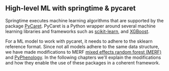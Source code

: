 ## High-level ML with springtime & pycaret

Springtime executes machine learning algorithms that are supported by the
package [PyCaret](https://pycaret.readthedocs.io/). PyCaret is a Python wrapper
around several machine learning libraries and frameworks such as
[scikit-learn](https://scikit-learn.org/stable/), and
[XGBoost](https://xgboost.readthedocs.io/en/latest/).

For a ML model to work with pycaret, it needs to adhere to the sklearn reference
format. Since not all models adhere to the same data structure, we have made
modifications to MERF [mixed effects random forest
(MERF)](https://manifoldai.github.io/merf/) and
[PyPhenology](https://github.com/sdtaylor/pyPhenology). In the following
chapters we'll explain the modifications and how they enable the use of these
packages in a coherent framework.
